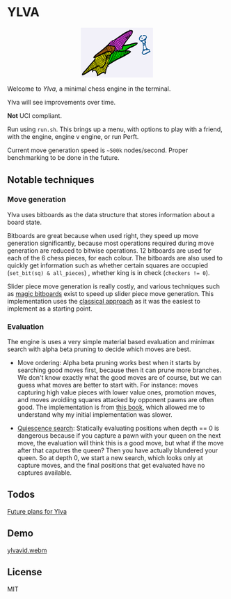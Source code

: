 # YLVA

<p align="center" width="100%">
    <img width="33%" src="ylva.jpg">
</p>

Welcome to *Ylva*, a minimal chess engine in the terminal. 

Ylva will see improvements over time.

**Not** UCI compliant. 

Run using `run.sh`. This brings up a menu, with options to play with a friend, with the engine, engine v engine, or run Perft.
 
Current move generation speed is `~500k` nodes/second. Proper benchmarking to be done in the future.

## Notable techniques

### Move generation

Ylva uses bitboards as the data structure that stores information about a board state. 

Bitboards are great because when used right, they speed up move generation significantly, because most operations required during move generation are reduced to bitwise operations. 12 bitboards are used for each of the 6 chess pieces, for each colour. The bitboards are also used to quickly get information such as whether certain squares are occupied (`set_bit(sq) & all_pieces`) , whether king is in check (`checkers != 0`).

Slider piece move generation is really costly, and various techniques such as [magic bitboards](https://www.chessprogramming.org/Magic_Bitboards) exist to speed up slider piece move generation. This implementation uses the [classical approach](https://www.chessprogramming.org/Classical_Approach) as it was the easiest to implement as a starting point.

### Evaluation

The engine is uses a very simple material based evaluation and minimax search with alpha beta pruning to decide which moves are best.
- Move ordering: Alpha beta pruning works best when it starts by searching good moves first, because then it can prune more branches. We don't know exactly what the good moves are of course, but we can guess what moves are better to start with. For instance: moves capturing high value pieces with lower value ones, promotion moves, and moves avoidiing squares attacked by opponent pawns are often good. The implementation is from [this book](https://rustic-chess.org/search/ordering/how.html), which allowed me to understand why my initial implementation was slower.
 
- [Quiescence search](https://www.chessprogramming.org/Quiescence_Search): Statically evaluating positions when depth == 0 is dangerous because if you capture a pawn with your queen on the next move, the evaluation will think this is a good move, but what if the move after that caputres the queen? Then you have actually blundered your queen. So at depth 0, we start a new search, which looks only at capture moves, and the final positions that get evaluated have no captures available.

## Todos

[Future plans for Ylva](https://github.com/IlanIwumbwe/Ylva/issues/2)

## Demo

[ylvavid.webm](https://github.com/IlanIwumbwe/Ylva/assets/56346800/16319713-d396-4238-bd31-d42e1c36ef8f)

## License
MIT
